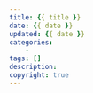 ```yaml
---
title: {{ title }}
date: {{ date }}
updated: {{ date }}
categories: 
	-
tags: []
description:
copyright: true
---
```

